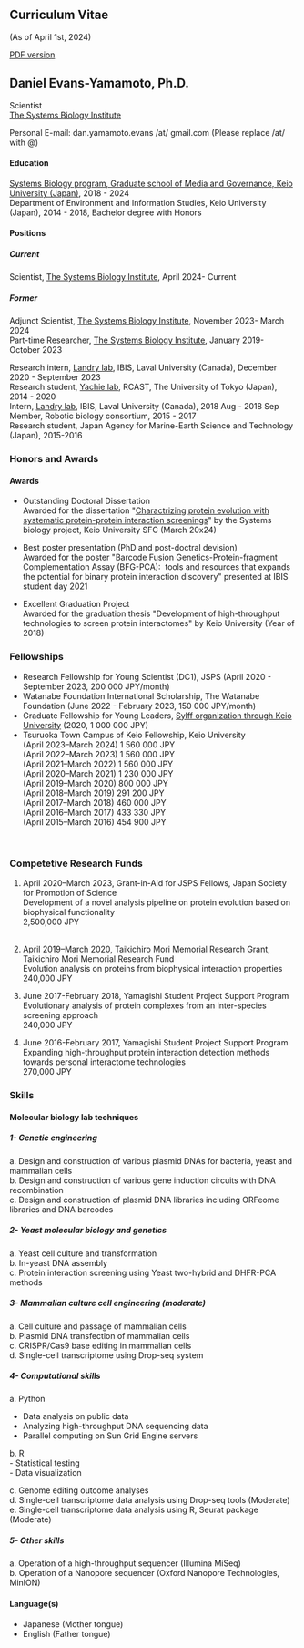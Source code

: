 ## Curriculum Vitae 
(As of April 1st, 2024)

[PDF version](https://danyamamotoevans.github.io/materials/CV_Dan_Yamamoto_20240401.pdf)

## Daniel Evans-Yamamoto, Ph.D.

Scientist<br> 
[The Systems Biology Institute](https://www.sbi.jp/)<br>

Personal E-mail: dan.yamamoto.evans /at/ gmail.com (Please replace /at/ with @)


#### Education
[Systems Biology program, Graduate school of Media and Governance, Keio University (Japan)]((http://www.iab.keio.ac.jp/en/index.html)), 2018 - 2024<br>
Department of Environment and Information Studies, Keio University (Japan), 2014 - 2018, Bachelor degree with Honors<br>

#### Positions
##### Current 
Scientist, [The Systems Biology Institute](https://www.sbi.jp/), April 2024- Current<br>

##### Former
Adjunct Scientist, [The Systems Biology Institute](https://www.sbi.jp/), November 2023- March 2024<br>
Part-time Researcher, [The Systems Biology Institute](https://www.sbi.jp/), January 2019- October 2023<br>

Research intern, [Landry lab](https://landrylab.ibis.ulaval.ca), IBIS, Laval University (Canada), December 2020  - September 2023 <br>
Research student, [Yachie lab](http://yachie-lab.org), RCAST, The University of Tokyo (Japan), 2014 - 2020 <br>
Intern, [Landry lab](https://landrylab.ibis.ulaval.ca), IBIS, Laval University (Canada), 2018 Aug - 2018 Sep <br>
Member, Robotic biology consortium, 2015 - 2017 <br>
Research student, Japan Agency for Marine-Earth Science and Technology (Japan), 2015-2016 <br>

### Honors and Awards

#### Awards
* Outstanding Doctoral Dissertation <br>
Awarded for the dissertation "[Charactrizing protein evolution with systematic protein-protein interaction screenings](https://koara.lib.keio.ac.jp/xoonips/modules/xoonips/detail.php?koara_id=KO90001001-20236178-0003&ml_lang=en)" by the Systems biology project, Keio University SFC (March 20x24) <br>

* Best poster presentation (PhD and post-doctral devision)<br>
Awarded for the poster "Barcode Fusion Genetics-Protein-fragment Complementation Assay (BFG-PCA):  tools and resources that expands the potential for binary protein interaction discovery" presented at IBIS student day 2021 <br>

* Excellent Graduation Project <br>
Awarded for the graduation thesis "Development of high-throughput technologies to screen protein interactomes" by Keio University (Year of 2018) <br>

### Fellowships 
* Research Fellowship for Young Scientist (DC1), JSPS  (April 2020 - September 2023, 200 000 JPY/month)
* Watanabe Foundation International Scholarship, The Watanabe Foundation  (June 2022 - February 2023, 150 000 JPY/month)
* Graduate Fellowship for Young Leaders, [Sylff organization through Keio University](https://www.sylff.org/institutions/keio-university/) (2020, 1 000 000 JPY) 
* Tsuruoka Town Campus of Keio Fellowship, Keio University<br> 
    (April 2023–March 2024)    1 560 000 JPY   <br>
    (April 2022–March 2023)    1 560 000 JPY   <br>
    (April 2021–March 2022)    1 560 000 JPY   <br>
    (April 2020–March 2021)    1 230 000 JPY   <br>
    (April 2019–March 2020)      800 000 JPY   <br>
    (April 2018–March 2019)      291 200 JPY   <br>
    (April 2017–March 2018)      460 000 JPY   <br>
    (April 2016–March 2017)      433 330 JPY   <br>
    (April 2015–March 2016)      454 900 JPY   <br>
<br>

### Competetive Research Funds
1. April 2020–March 2023, Grant-in-Aid for JSPS Fellows, Japan Society for Promotion of Science <br>
   Development of a novel analysis pipeline on protein evolution based on biophysical functionality  <br>
   2,500,000 JPY<br><br>

2. April 2019–March 2020, Taikichiro Mori Memorial Research Grant, Taikichiro Mori Memorial Research Fund<br>
   Evolution analysis on proteins from biophysical interaction properties<br>
   240,000 JPY <br>

3. June 2017-February 2018, Yamagishi Student Project Support Program<br>
   Evolutionary analysis of protein complexes from an inter-species screening approach<br> 
   240,000 JPY <br>

4. June 2016-February 2017, Yamagishi Student Project Support Program<br> 
   Expanding high-throughput protein interaction detection methods towards personal interactome technologies<br>
   270,000 JPY <br>



### Skills

#### Molecular biology lab techniques 
##### 1-	Genetic engineering
  a.	Design and construction of various plasmid DNAs for bacteria, yeast and mammalian cells <br>
  b.	Design and construction of various gene induction circuits with DNA recombination <br>
  c.	Design and construction of plasmid DNA libraries including ORFeome libraries and DNA barcodes <br>

##### 2-	Yeast molecular biology and genetics
  a.	Yeast cell culture and transformation <br>
  b.	In-yeast DNA assembly <br>
  c.	Protein interaction screening using Yeast two-hybrid and DHFR-PCA methods <br>

##### 3-	Mammalian culture cell engineering (moderate)
  a.	Cell culture and passage of mammalian cells  <br>
  b.	Plasmid DNA transfection of mammalian cells <br>
  c.	CRISPR/Cas9 base editing in mammalian cells <br>
  d.    Single-cell transcriptome using Drop-seq system <br>

##### 4-	Computational skills

  a.	Python  <br>
  - Data analysis on public data
  - Analyzing high-throughput DNA sequencing data 
  - Parallel computing on Sun Grid Engine servers 
  
  b.	R <br>
    - Statistical testing  
    - Data visualization  
    
  c.	Genome editing outcome analyses <br>
  d.	Single-cell transcriptome data analysis using Drop-seq tools (Moderate) <br>
  e.	Single-cell transcriptome data analysis using R, Seurat package (Moderate)  <br>

##### 5-	Other skills
  a.	Operation of a high-throughput sequencer (Illumina MiSeq) <br>
  b.	Operation of a Nanopore sequencer (Oxford Nanopore Technologies, MinION) <br>


#### Language(s)
* Japanese (Mother tongue)
* English  (Father tongue)
